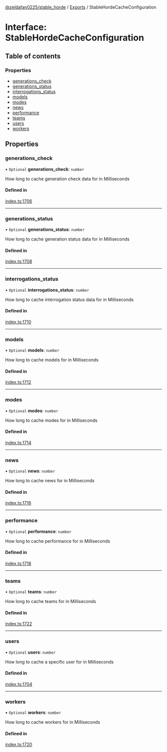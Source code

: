 [@zeldafan0225/stable_horde](../README.md) / [Exports](../modules.md) / StableHordeCacheConfiguration

# Interface: StableHordeCacheConfiguration

## Table of contents

### Properties

- [generations\_check](StableHordeCacheConfiguration.md#generations_check)
- [generations\_status](StableHordeCacheConfiguration.md#generations_status)
- [interrogations\_status](StableHordeCacheConfiguration.md#interrogations_status)
- [models](StableHordeCacheConfiguration.md#models)
- [modes](StableHordeCacheConfiguration.md#modes)
- [news](StableHordeCacheConfiguration.md#news)
- [performance](StableHordeCacheConfiguration.md#performance)
- [teams](StableHordeCacheConfiguration.md#teams)
- [users](StableHordeCacheConfiguration.md#users)
- [workers](StableHordeCacheConfiguration.md#workers)

## Properties

### generations\_check

• `Optional` **generations\_check**: `number`

How long to cache generation check data for in Milliseconds

#### Defined in

[index.ts:1706](https://github.com/ZeldaFan0225/stable_horde/blob/ca96654/index.ts#L1706)

___

### generations\_status

• `Optional` **generations\_status**: `number`

How long to cache generation status data for in Milliseconds

#### Defined in

[index.ts:1708](https://github.com/ZeldaFan0225/stable_horde/blob/ca96654/index.ts#L1708)

___

### interrogations\_status

• `Optional` **interrogations\_status**: `number`

How long to cache interrogation status data for in Milliseconds

#### Defined in

[index.ts:1710](https://github.com/ZeldaFan0225/stable_horde/blob/ca96654/index.ts#L1710)

___

### models

• `Optional` **models**: `number`

How long to cache models for in Milliseconds

#### Defined in

[index.ts:1712](https://github.com/ZeldaFan0225/stable_horde/blob/ca96654/index.ts#L1712)

___

### modes

• `Optional` **modes**: `number`

How long to cache modes for in Milliseconds

#### Defined in

[index.ts:1714](https://github.com/ZeldaFan0225/stable_horde/blob/ca96654/index.ts#L1714)

___

### news

• `Optional` **news**: `number`

How long to cache news for in Milliseconds

#### Defined in

[index.ts:1716](https://github.com/ZeldaFan0225/stable_horde/blob/ca96654/index.ts#L1716)

___

### performance

• `Optional` **performance**: `number`

How long to cache performance for in Milliseconds

#### Defined in

[index.ts:1718](https://github.com/ZeldaFan0225/stable_horde/blob/ca96654/index.ts#L1718)

___

### teams

• `Optional` **teams**: `number`

How long to cache teams for in Milliseconds

#### Defined in

[index.ts:1722](https://github.com/ZeldaFan0225/stable_horde/blob/ca96654/index.ts#L1722)

___

### users

• `Optional` **users**: `number`

How long to cache a specific user for in Milliseconds

#### Defined in

[index.ts:1704](https://github.com/ZeldaFan0225/stable_horde/blob/ca96654/index.ts#L1704)

___

### workers

• `Optional` **workers**: `number`

How long to cache workers for in Milliseconds

#### Defined in

[index.ts:1720](https://github.com/ZeldaFan0225/stable_horde/blob/ca96654/index.ts#L1720)
